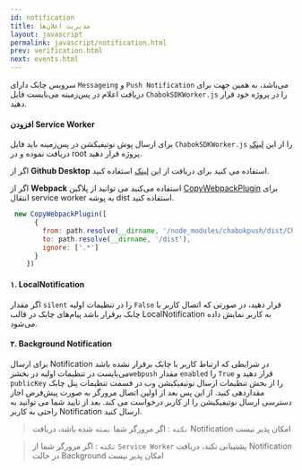 ```yaml
---
id: notification
title: مدیریت اعلان‌ها
layout: javascript
permalink: javascript/notification.html
prev: verification.html
next: events.html
---
```


 سرویس چابک دارای `Messageing` و `Push Notification`  می‌باشد،‌ به همین جهت برای دریافت اعلام در پس‌زمینه می‌بایست فایل `ChabokSDKWorker.js` را در پروژه خود قرار دهید.
 
####  افزودن Service Worker
 برای ارسال پوش نوتیفیکشن در پس‌زمینه باید فایل `ChabokSDKWorker.js` را از این [لینک](https://raw.githubusercontent.com/chabokpush/chabok-client-js/master/dist/ChabokSDKWorker.js) دریافت نموده و در root پروژه قرار دهید.
 
 اگر از **Github Desktop** استفاده می کنید برای دریافت از این [لینک](x-github-client://openRepo/https://github.com/chabokpush/chabok-client-js?branch=master&filepath=dist%2FChabokSDKWorker.js) استفاده کنید.

اگر از **Webpack** استفاده می‌کنید می توانید از پلاگین [CopyWebpackPlugin](https://github.com/webpack-contrib/copy-webpack-plugin)‍ برای انتقال service worker به پوشه dist استفاده کنید.

```javascript
 new CopyWebpackPlugin([
      {
        from: path.resolve(__dirname, '/node_modules/chabokpush/dist/ChabokSDKWorker.js'),
        to: path.resolve(__dirname, '/dist'),
        ignore: ['.*']
      }
    ])
```


#### ۱. LocalNotification
اگر مقدار ‍`silent` را در تنظیمات اولیه `False‍` قرار دهید، در صورتی که اتصال کاربر با چابک برقرار باشد پیام‌های چابک در قالب LocalNotification به کاربر نمایش داده می‌شود.

#### ۲. Background Notification
برای ارسال Notification در شرایطی که ارتباط کاربر با چابک برقرار نشده باشد می‌بایست در تنظیمات اولیه در بخشز‍`webpush` مقدار `enabled` را `True` قرار دهید و `publicKey` را از بخش تنظیمات ارسال نوتیفیکیشن وب در قسمت تنظیمات پنل چابک مقدار‌دهی کنید.
از این پس بعد از اولین اتصال مرورگر به صورت پیش‌فرض اجاز دسترسی ارسال نوتیفیکیشن را از کاربر درخواست می کند. بعد از تایید شما می توانید به راحتی به کاربر Notification ارسال کنید.

> `نکته` : اگر مرورگر شما `بسته` شده باشد، دریافت Notification امکان پذیر نیست

> `نکته` : اگر مرورگر شما از `Service Worker` پشتیبانی نکند، دریافت Notification در حالت Background امکان پذیر نیست 

